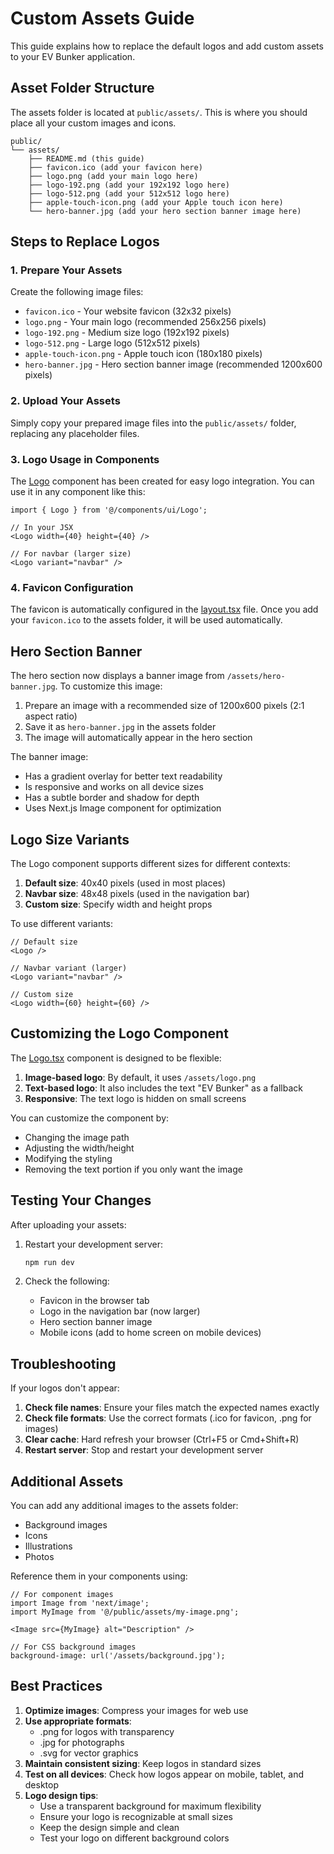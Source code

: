 # Custom Assets Guide

This guide explains how to replace the default logos and add custom assets to your EV Bunker application.

## Asset Folder Structure

The assets folder is located at `public/assets/`. This is where you should place all your custom images and icons.

```
public/
└── assets/
    ├── README.md (this guide)
    ├── favicon.ico (add your favicon here)
    ├── logo.png (add your main logo here)
    ├── logo-192.png (add your 192x192 logo here)
    ├── logo-512.png (add your 512x512 logo here)
    ├── apple-touch-icon.png (add your Apple touch icon here)
    └── hero-banner.jpg (add your hero section banner image here)
```

## Steps to Replace Logos

### 1. Prepare Your Assets

Create the following image files:
- `favicon.ico` - Your website favicon (32x32 pixels)
- `logo.png` - Your main logo (recommended 256x256 pixels)
- `logo-192.png` - Medium size logo (192x192 pixels)
- `logo-512.png` - Large logo (512x512 pixels)
- `apple-touch-icon.png` - Apple touch icon (180x180 pixels)
- `hero-banner.jpg` - Hero section banner image (recommended 1200x600 pixels)

### 2. Upload Your Assets

Simply copy your prepared image files into the `public/assets/` folder, replacing any placeholder files.

### 3. Logo Usage in Components

The [Logo](file:///c:/Users/Chiranjeevi%20PK/Desktop/ev-bunker/src/components/ui/Logo.tsx#L13-L38) component has been created for easy logo integration. You can use it in any component like this:

```tsx
import { Logo } from '@/components/ui/Logo';

// In your JSX
<Logo width={40} height={40} />

// For navbar (larger size)
<Logo variant="navbar" />
```

### 4. Favicon Configuration

The favicon is automatically configured in the [layout.tsx](file:///c:/Users/Chiranjeevi%20PK/Desktop/ev-bunker/src/app/layout.tsx#L1-L43) file. Once you add your `favicon.ico` to the assets folder, it will be used automatically.

## Hero Section Banner

The hero section now displays a banner image from `/assets/hero-banner.jpg`. To customize this image:

1. Prepare an image with a recommended size of 1200x600 pixels (2:1 aspect ratio)
2. Save it as `hero-banner.jpg` in the assets folder
3. The image will automatically appear in the hero section

The banner image:
- Has a gradient overlay for better text readability
- Is responsive and works on all device sizes
- Has a subtle border and shadow for depth
- Uses Next.js Image component for optimization

## Logo Size Variants

The Logo component supports different sizes for different contexts:

1. **Default size**: 40x40 pixels (used in most places)
2. **Navbar size**: 48x48 pixels (used in the navigation bar)
3. **Custom size**: Specify width and height props

To use different variants:
```tsx
// Default size
<Logo />

// Navbar variant (larger)
<Logo variant="navbar" />

// Custom size
<Logo width={60} height={60} />
```

## Customizing the Logo Component

The [Logo.tsx](file:///c:/Users/Chiranjeevi%20PK/Desktop/ev-bunker/src/components/ui/Logo.tsx#L13-L38) component is designed to be flexible:

1. **Image-based logo**: By default, it uses `/assets/logo.png`
2. **Text-based logo**: It also includes the text "EV Bunker" as a fallback
3. **Responsive**: The text logo is hidden on small screens

You can customize the component by:
- Changing the image path
- Adjusting the width/height
- Modifying the styling
- Removing the text portion if you only want the image

## Testing Your Changes

After uploading your assets:

1. Restart your development server:
   ```bash
   npm run dev
   ```

2. Check the following:
   - Favicon in the browser tab
   - Logo in the navigation bar (now larger)
   - Hero section banner image
   - Mobile icons (add to home screen on mobile devices)

## Troubleshooting

If your logos don't appear:

1. **Check file names**: Ensure your files match the expected names exactly
2. **Check file formats**: Use the correct formats (.ico for favicon, .png for images)
3. **Clear cache**: Hard refresh your browser (Ctrl+F5 or Cmd+Shift+R)
4. **Restart server**: Stop and restart your development server

## Additional Assets

You can add any additional images to the assets folder:
- Background images
- Icons
- Illustrations
- Photos

Reference them in your components using:
```tsx
// For component images
import Image from 'next/image';
import MyImage from '@/public/assets/my-image.png';

<Image src={MyImage} alt="Description" />

// For CSS background images
background-image: url('/assets/background.jpg');
```

## Best Practices

1. **Optimize images**: Compress your images for web use
2. **Use appropriate formats**: 
   - .png for logos with transparency
   - .jpg for photographs
   - .svg for vector graphics
3. **Maintain consistent sizing**: Keep logos in standard sizes
4. **Test on all devices**: Check how logos appear on mobile, tablet, and desktop
5. **Logo design tips**:
   - Use a transparent background for maximum flexibility
   - Ensure your logo is recognizable at small sizes
   - Keep the design simple and clean
   - Test your logo on different background colors